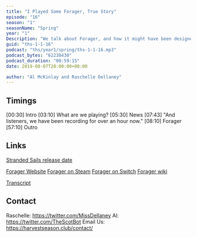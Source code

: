 ```yaml
---
title: "I Played Some Forager, True Story"
episode: "16"
season: "1"
seasonName: "Spring"
year: "1"
Description: "We talk about Forager, and how it might have been designed with Al in mind."
guid: "ths-1-1-16"
podcast: "ths/year1/spring/ths-1-1-16.mp3"
podcast_bytes: "62238430"
podcast_duration: "00:59:15"
date: 2019-08-07T20:00:00+00:00

author: "Al McKinlay and Raschelle Dellaney"
---
```


## Timings

[00:30] Intro
[03:10] What are we playing?
[05:30] News
[07:43] "And listeners, we have been recording for over an hour now."
[08:10] Forager
[57:10] Outro

## Links

[Stranded Sails release date](https://stranded-sails.rokapublish.de/)

[Forager Website](https://hopfrogsa.net/forager)
[Forager on Steam](https://store.steampowered.com/app/751780/Forager/)
[Forager on Switch](https://www.nintendo.com/games/detail/forager-switch/)
[Forager wiki](https://forager.gamepedia.com)

[Transcript](https://docs.google.com/document/d/11JtiME1S6wUAcOsEGBSZoPvmQlsn1swAoQBNi-7VEzg/edit?usp=sharing)

## Contact

Raschelle: https://twitter.com/MissDellaney
Al: https://twitter.com/TheScotBot
Email Us: https://harvestseason.club/contact/
